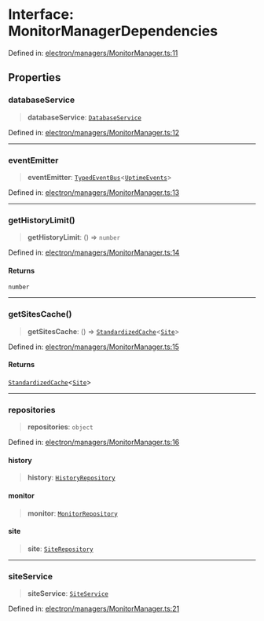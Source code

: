 # Interface: MonitorManagerDependencies

Defined in: [electron/managers/MonitorManager.ts:11](https://github.com/Nick2bad4u/Uptime-Watcher/blob/3cce0c3b352c8390536ca3c7399ece50a05faf18/electron/managers/MonitorManager.ts#L11)

## Properties

### databaseService

> **databaseService**: [`DatabaseService`](../../../services/database/DatabaseService/classes/DatabaseService.md)

Defined in: [electron/managers/MonitorManager.ts:12](https://github.com/Nick2bad4u/Uptime-Watcher/blob/3cce0c3b352c8390536ca3c7399ece50a05faf18/electron/managers/MonitorManager.ts#L12)

***

### eventEmitter

> **eventEmitter**: [`TypedEventBus`](../../../events/TypedEventBus/classes/TypedEventBus.md)\<[`UptimeEvents`](../../../events/eventTypes/interfaces/UptimeEvents.md)\>

Defined in: [electron/managers/MonitorManager.ts:13](https://github.com/Nick2bad4u/Uptime-Watcher/blob/3cce0c3b352c8390536ca3c7399ece50a05faf18/electron/managers/MonitorManager.ts#L13)

***

### getHistoryLimit()

> **getHistoryLimit**: () => `number`

Defined in: [electron/managers/MonitorManager.ts:14](https://github.com/Nick2bad4u/Uptime-Watcher/blob/3cce0c3b352c8390536ca3c7399ece50a05faf18/electron/managers/MonitorManager.ts#L14)

#### Returns

`number`

***

### getSitesCache()

> **getSitesCache**: () => [`StandardizedCache`](../../../utils/cache/StandardizedCache/classes/StandardizedCache.md)\<[`Site`](../../../../shared/types/interfaces/Site.md)\>

Defined in: [electron/managers/MonitorManager.ts:15](https://github.com/Nick2bad4u/Uptime-Watcher/blob/3cce0c3b352c8390536ca3c7399ece50a05faf18/electron/managers/MonitorManager.ts#L15)

#### Returns

[`StandardizedCache`](../../../utils/cache/StandardizedCache/classes/StandardizedCache.md)\<[`Site`](../../../../shared/types/interfaces/Site.md)\>

***

### repositories

> **repositories**: `object`

Defined in: [electron/managers/MonitorManager.ts:16](https://github.com/Nick2bad4u/Uptime-Watcher/blob/3cce0c3b352c8390536ca3c7399ece50a05faf18/electron/managers/MonitorManager.ts#L16)

#### history

> **history**: [`HistoryRepository`](../../../services/database/HistoryRepository/classes/HistoryRepository.md)

#### monitor

> **monitor**: [`MonitorRepository`](../../../services/database/MonitorRepository/classes/MonitorRepository.md)

#### site

> **site**: [`SiteRepository`](../../../services/database/SiteRepository/classes/SiteRepository.md)

***

### siteService

> **siteService**: [`SiteService`](../../../services/site/SiteService/classes/SiteService.md)

Defined in: [electron/managers/MonitorManager.ts:21](https://github.com/Nick2bad4u/Uptime-Watcher/blob/3cce0c3b352c8390536ca3c7399ece50a05faf18/electron/managers/MonitorManager.ts#L21)
